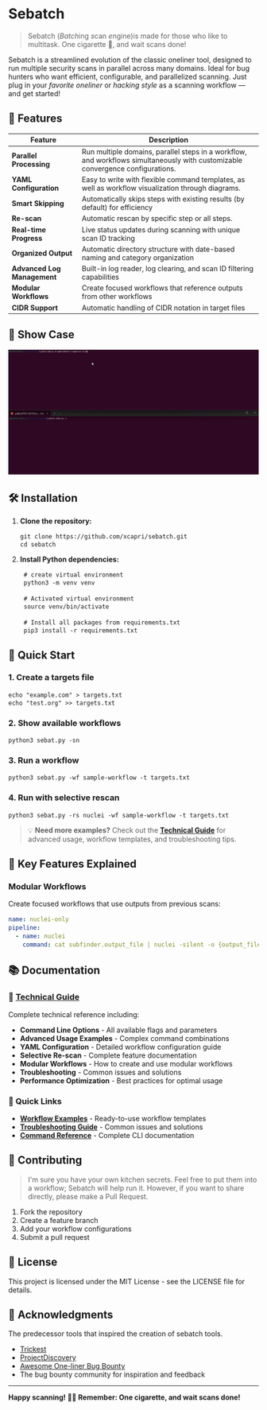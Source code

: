 # Sebatch 

> Sebatch (*Batch*ing *s*can *e*ngine)is made for those who like to multitask. One cigarette 🚬, and wait scans done!



Sebatch is a streamlined evolution of the classic oneliner tool, designed to run multiple security scans in parallel across many domains. Ideal for bug hunters who want efficient, configurable, and parallelized scanning. Just plug in your *favorite oneliner* or *hacking style* as a scanning workflow — and get started!

## 🚀 Features

| Feature | Description |
|---------|-------------|
| **Parallel Processing** | Run multiple domains, parallel steps in a workflow, and workflows simultaneously with customizable convergence configurations. |
| **YAML Configuration** | Easy to write with flexible command templates, as well as workflow visualization through diagrams. |
| **Smart Skipping** | Automatically skips steps with existing results (by default) for efficiency |
| **Re-scan** | Automatic rescan by specific step or all steps. |
| **Real-time Progress** | Live status updates during scanning with unique scan ID tracking |
| **Organized Output** | Automatic directory structure with date-based naming and category organization |
| **Advanced Log Management** | Built-in log reader, log clearing, and scan ID filtering capabilities |
| **Modular Workflows** | Create focused workflows that reference outputs from other workflows |
| **CIDR Support** | Automatic handling of CIDR notation in target files |

## 👀 Show Case


![Sebatch Showcase](docs/demo-v1.0.gif)

## 🛠️ Installation

1. **Clone the repository:**
   ```
   git clone https://github.com/xcapri/sebatch.git
   cd sebatch
   ```

2. **Install Python dependencies:**
   ```
    # create virtual environment
    python3 -m venv venv

    # Activated virtual environment
    source venv/bin/activate

    # Install all packages from requirements.txt
    pip3 install -r requirements.txt
   ```

## 📝 Quick Start

### 1. Create a targets file
```
echo "example.com" > targets.txt
echo "test.org" >> targets.txt
```

### 2. Show available workflows
```
python3 sebat.py -sn
```

### 3. Run a workflow
```
python3 sebat.py -wf sample-workflow -t targets.txt
```

### 4. Run with selective rescan
```
python3 sebat.py -rs nuclei -wf sample-workflow -t targets.txt
```

> 💡 **Need more examples?** Check out the **[Technical Guide](docs/technical-guide.md)** for advanced usage, workflow templates, and troubleshooting tips.

## 🔄 Key Features Explained

### Modular Workflows
Create focused workflows that use outputs from previous scans:
```yaml
name: nuclei-only
pipeline:
  - name: nuclei
    command: cat subfinder.output_file | nuclei -silent -o {output_file}
```

## 📚 Documentation

### 📖 [Technical Guide](docs/technical-guide.md)
Complete technical reference including:
- **Command Line Options** - All available flags and parameters
- **Advanced Usage Examples** - Complex command combinations
- **YAML Configuration** - Detailed workflow configuration guide
- **Selective Re-scan** - Complete feature documentation
- **Modular Workflows** - How to create and use modular workflows
- **Troubleshooting** - Common issues and solutions
- **Performance Optimization** - Best practices for optimal usage

### 🔗 Quick Links
- **[Workflow Examples](docs/technical-guide.md#creating-custom-workflows)** - Ready-to-use workflow templates
- **[Troubleshooting Guide](docs/technical-guide.md#troubleshooting)** - Common issues and solutions
- **[Command Reference](docs/technical-guide.md#command-line-options)** - Complete CLI documentation

## 🤝 Contributing

> I'm sure you have your own kitchen secrets. Feel free to put them into a workflow; Sebatch will help run it. However, if you want to share directly, please make a Pull Request.

1. Fork the repository
2. Create a feature branch
3. Add your workflow configurations
4. Submit a pull request

## 📄 License

This project is licensed under the MIT License - see the LICENSE file for details.

## 🙏 Acknowledgments

The predecessor tools that inspired the creation of sebatch tools.

- [Trickest](https://trickest.com/)
- [ProjectDiscovery](https://projectdiscovery.io/)
- [Awesome One-liner Bug Bounty](https://github.com/dwisiswant0/awesome-oneliner-bugbounty)
- The bug bounty community for inspiration and feedback

---

**Happy scanning! 🚬💨 Remember: One cigarette, and wait scans done!** 
